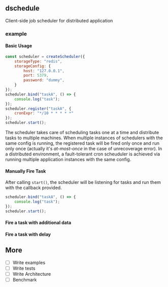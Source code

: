 ## dschedule

Client-side job scheduler for distributed application

### example

#### Basic Usage

```js
const scheduler = createScheduler({
    storageType: "redis",
    storageConfig: {
        host: "127.0.0.1",
        port: 5379,
        password: "dummy",
    }
});
scheduler.bind("taskA", () => {
    console.log("task");
});
scheduler.register("taskA", {
    cronExpr: "*/10 * * * * *"
});
scheduler.start();
```

The scheduler takes care of scheduling tasks one at a time and distribute tasks to multiple machines. When multiple instances of schedulers with the same config is running, the registered task will be fired only once and run only once (actually it's *at-most-once* in the case of unrecoverage error). In a distributed environment, a fault-tolerant cron scheuduler is achieved via running multiple application instances with the same config.

#### Manually Fire Task

After calling `start()`, the scheduler will be listening for tasks and run them with the callback provided.
```js
scheduler.bind("taskA", () => {
    console.log("task");
});
scheduler.start();
```

#### Fire a task with additional data

#### Fire a task with delay

## More

- [ ] Write examples
- [ ] Write tests
- [ ] Write Architecture
- [ ] Benchmark
